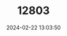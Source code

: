 ---
title: "12803"
category: "Margaritifera hembeli"
draft: false
date: 2024-02-22 13:03:50
languages:
  English: ["Louisiana Pearlshell"]
---